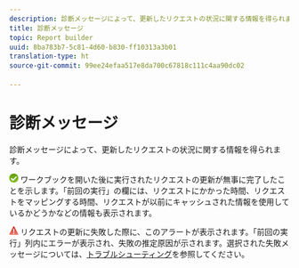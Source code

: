 ```yaml
---
description: 診断メッセージによって、更新したリクエストの状況に関する情報を得られます。
title: 診断メッセージ
topic: Report builder
uuid: 8ba783b7-5c81-4d60-b830-ff10313a3b01
translation-type: ht
source-git-commit: 99ee24efaa517e8da700c67818c111c4aa90dc02

---
```



# 診断メッセージ

診断メッセージによって、更新したリクエストの状況に関する情報を得られます。

![icon_notice_success.gif](assets/icon_notice_success.gif) ワークブックを開いた後に実行されたリクエストの更新が無事に完了したことを示します。「前回の実行」の欄には、リクエストにかかった時間、リクエストをマッピングする時間、リクエストが以前にキャッシュされた情報を使用しているかどうかなどの情報も表示されます。

![icon_notice_warn.gif](assets/icon_notice_warn.gif) リクエストの更新に失敗した際に、このアラートが表示されます。「前回の実行」列内にエラーが表示され、失敗の推定原因が示されます。選択された失敗メッセージについては、[トラブルシューティング](/help/analyze/report-builder/troubleshoot.md)を参照してください。
